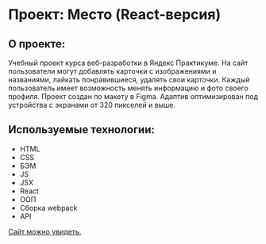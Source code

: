 # Проект: Место (React-версия)

## О проекте:

Учебный проект курса веб-разработки в Яндекс Практикуме. На сайт пользователи могут добавлять карточки с изображениями и названиями, лайкать понравившиеся, удалять свои карточки. Каждый пользователь имеет возможность менять информацию и фото своего профиля. Проект создан по макету в Figma. Адаптив оптимизирован под устройства с экранами от 320 пикселей и выше.

## Используемые технологии:

* HTML
* CSS
* БЭМ
* JS
* JSX
* React
* ООП
* Сборка webpack
* API

[Сайт можно увидеть.](https://kush-mash.github.io/react-mesto-auth/)

